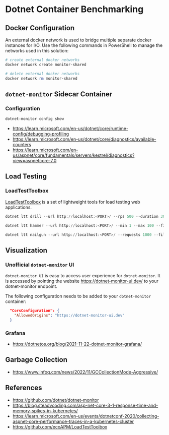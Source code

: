 # Dotnet Container Benchmarking

## Docker Configuration

An external docker network is used to bridge multiple separate docker instances for I/O.  Use the following commands in PowerShell to manage the networks used in this solution:

```powershell
# create external docker networks
docker network create monitor-shared

# delete external docker networks
docker network rm monitor-shared
```

## `dotnet-monitor` Sidecar Container

### Configuration

```powershell
dotnet-monitor config show
```

- <https://learn.microsoft.com/en-us/dotnet/core/runtime-config/debugging-profiling>
- <https://learn.microsoft.com/en-us/dotnet/core/diagnostics/available-counters>
- <https://learn.microsoft.com/en-us/aspnet/core/fundamentals/servers/kestrel/diagnostics?view=aspnetcore-7.0>

## Load Testing

### LoadTestToolbox

[LoadTestToolbox](https://github.com/ecoAPM/LoadTestToolbox) is a set of lightweight tools for load testing web applications.

```powershell
dotnet ltt drill --url http://localhost:<PORT>/ --rps 500 --duration 30 --filename .\artifacts\drill-chart.png

dotnet ltt hammer --url http://localhost:<PORT>/ --min 1 --max 100 --filename .\artifacts\hammer-chart.png

dotnet ltt nailgun --url http://localhost:<PORT>/ --requests 1000 --filename .\artifacts\nailgun-chart.png
```

## Visualization

### Unofficial `dotnet-monitor` UI

`dotnet-monitor UI` is easy to access user experience for `dotnet-monitor`. It is accessed by pointing the website <https://dotnet-monitor-ui.dev/> to your dotnet-monitor endpoint.

The following configuration needs to be added to your `dotnet-monitor` container:

```json
  "CorsConfiguration": {
    "AllowedOrigins": "https://dotnet-monitor-ui.dev"
  }
```

### Grafana

- <https://dotnetos.org/blog/2021-11-22-dotnet-monitor-grafana/>

## Garbage Collection

- <https://www.infoq.com/news/2022/11/GCCollectionMode-Aggressive/>

## References

- <https://github.com/dotnet/dotnet-monitor>
- <https://blog.steadycoding.com/asp-net-core-3-1-response-time-and-memory-spikes-in-kubernetes/>
- <https://learn.microsoft.com/en-us/events/dotnetconf-2020/collecting-aspnet-core-performance-traces-in-a-kubernetes-cluster>
- <https://github.com/ecoAPM/LoadTestToolbox>
